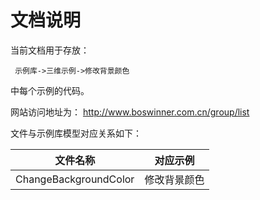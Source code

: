 # 文档说明

当前文档用于存放：

     示例库->三维示例->修改背景颜色

中每个示例的代码。

网站访问地址为：
  http://www.boswinner.com.cn/group/list



文件与示例库模型对应关系如下：

|         文件名称          |  对应示例  |
| :-------------------: | :----: |
| ChangeBackgroundColor | 修改背景颜色 |

